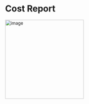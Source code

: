 # Cost Report

<img width="254" alt="image" src="https://github.com/user-attachments/assets/b90c53b1-4372-4891-81cb-57c32cb7d3d4" />

